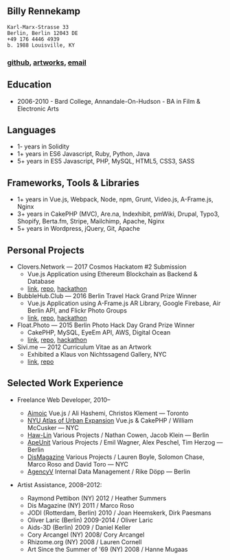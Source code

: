 ## Billy Rennekamp
    Karl-Marx-Strasse 33
    Berlin, Berlin 12043 DE
    +49 176 4446 4939
    b. 1988 Louisville, KY
### [github](https://github.com/okwme), [artworks](https://billyrennekamp.com), [email](mailto:billy.rennekamp@gmail.com)

## Education
* 2006-2010 - Bard College, Annandale-On-Hudson - BA in Film & Electronic Arts

## Languages
* 1- years in Solidity
* 1+ years in ES6 Javascript, Ruby, Python, Java
* 5+ years in ES5 Javascript, PHP, MySQL, HTML5, CSS3, SASS

## Frameworks, Tools & Libraries
* 1+ years in Vue.js, Webpack, Node, npm, Grunt, Video.js, A-Frame.js, Nginx
* 3+ years in CakePHP (MVC), Are.na, Indexhibit, pmWiki, Drupal, Typo3, Shopify, Berta.fm, Stripe, Mailchimp, Apache, Nginx
* 5+ years in Wordpress, jQuery, Git, Apache


## Personal Projects
* Clovers.Network — 2017 Cosmos Hackatom #2 Submission
  * Vue.js Application using Ethereum Blockchain as Backend & Database
  * [link](https://clovers.network), [repo](https://github.com/okwme/clovers-dapp), [hackathon](www.hackathon.io/cosmos-hackathon1)
* BubbleHub.Club — 2016 Berlin Travel Hack Grand Prize Winner
  * Vue.js Application using A-Frame.js AR Library, Google Firebase, Air Berlin API, and Flickr Photo Groups
  * [link](https://bubblehub.club), [repo](https://github.com/okwme/bubblehub), [hackathon](https://www.tnooz.com/article/thack-berlin-Nov-2016/)
* Float.Photo — 2015 Berlin Photo Hack Day Grand Prize Winner
  * CakePHP, MySQL, EyeEm API, AWS, Digital Ocean
  * [link](https://bubblehub.club), [repo](https://github.com/okwme/float), [hackathon](https://www.eyeem.com/blog/the-winning-hacks-from-photo-hack-day-4-berlin/)
* Sivi.me — 2012 Curriculum Vitae as an Artwork
  * Exhibited a Klaus von Nichtssagend Gallery, NYC
  * [link](https://sivi.me), [repo](https://github.com/okwme/sivi)

## Selected Work Experience
* Freelance Web Developer, 2010–
  * [Aimoic](https://www.aiomic.ai/) Vue.js / Ali Hashemi, Christos Klement — Toronto
  * [NYU Atlas of Urban Expansion](atlasexpansionurbanacolombia.org) Vue.js & CakePHP / William McCusker — NYC
  * [Haw-Lin](http://haw-lin.com/) Various Projects / Nathan Cowen, Jacob Klein — Berlin
  * [ApeUnit](http://www.apeunit.com/en/) Various Projects / Emil Wagner, Alex Peschel, Tim Herzog — Berlin
  * [DisMagazine](dismagazine.com) Various Projects / Lauren Boyle, Solomon Chase, Marco Roso and David Toro — NYC
  * [AgencyV](https://agencyv.com) Internal Data Management / Rike Döpp — Berlin

* Artist Assistance, 2008–2012:
  * Raymond Pettibon (NY) 2012 / Heather Summers
  * Dis Magazine (NY) 2011 / Marco Roso
  * JODI (Rotterdam, Berlin) 2010 / Joan Heemskerk, Dirk Paesmans
  * Oliver Laric (Berlin) 2009-2014 / Oliver Laric
  * Aids-3D (Berlin) 2009 / Daniel Keller
  * Cory Arcangel (NY) 2008/ Cory Arcangel
  * Rhizome.org (NY) 2008 / Lauren Cornell
  * Art Since the Summer of '69 (NY) 2008 / Hanne Mugaas
